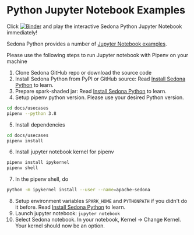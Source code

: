 # Python Jupyter Notebook Examples

Click [![Binder](https://mybinder.org/badge_logo.svg)](https://mybinder.org/v2/gh/apache/sedona/HEAD?filepath=docs/usecases) and play the interactive Sedona Python Jupyter Notebook immediately!

Sedona Python provides a number of [Jupyter Notebook examples](https://github.com/apache/sedona/blob/master/docs/usecases/).

Please use the following steps to run Jupyter notebook with Pipenv on your machine

1. Clone Sedona GitHub repo or download the source code
2. Install Sedona Python from PyPI or GitHub source: Read [Install Sedona Python](../setup/install-python.md#install-sedona) to learn.
3. Prepare spark-shaded jar: Read [Install Sedona Python](../setup/install-python.md#prepare-sedona-spark-jar) to learn.
4. Setup pipenv python version. Please use your desired Python version.

```bash
cd docs/usecases
pipenv --python 3.8
```

5. Install dependencies

```bash
cd docs/usecases
pipenv install
```

6. Install jupyter notebook kernel for pipenv

```bash
pipenv install ipykernel
pipenv shell
```

7. In the pipenv shell, do

```bash
python -m ipykernel install --user --name=apache-sedona
```

8. Setup environment variables `SPARK_HOME` and `PYTHONPATH` if you didn't do it before. Read [Install Sedona Python](../setup/install-python.md/#setup-environment-variables) to learn.
9. Launch jupyter notebook: `jupyter notebook`
10. Select Sedona notebook. In your notebook, Kernel -> Change Kernel. Your kernel should now be an option.
